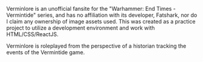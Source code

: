 Verminlore is an unofficial fansite for the "Warhammer: End Times - Vermintide" series, and has no affiliation with its developer, Fatshark, nor do I claim any ownership of image assets used. This was created as a practice project to utilize a development environment and work with HTML/CSS/ReactJS.

Verminlore is roleplayed from the perspective of a historian tracking the events of the Vermintide game.
